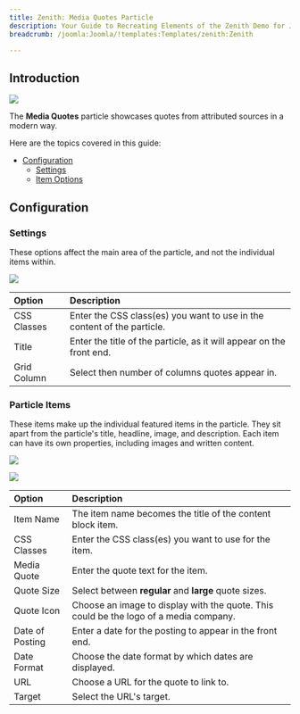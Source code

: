 ```yaml
---
title: Zenith: Media Quotes Particle
description: Your Guide to Recreating Elements of the Zenith Demo for Joomla
breadcrumb: /joomla:Joomla/!templates:Templates/zenith:Zenith

---
```


## Introduction

![](assets/particle_mediaquotes1.png)

The **Media Quotes** particle showcases quotes from attributed sources in a modern way.

Here are the topics covered in this guide:

* [Configuration](#configuration)
    - [Settings](#settings)
    - [Item Options](#item-options)

## Configuration

### Settings 

These options affect the main area of the particle, and not the individual items within.

![](assets/particle_mediaquotes2.png)

| Option      | Description                                                             |
| :-----      | :-----                                                                  |
| CSS Classes | Enter the CSS class(es) you want to use in the content of the particle. |
| Title       | Enter the title of the particle, as it will appear on the front end.    |
| Grid Column | Select then number of columns quotes appear in.                         |

### Particle Items

These items make up the individual featured items in the particle. They sit apart from the particle's title, headline, image, and description. Each item can have its own properties, including images and written content.

![](assets/particle_mediaquotes3.png)

![](assets/particle_mediaquotes4.png)

| Option          | Description                                                                           |
| :-----          | :-----                                                                                |
| Item Name       | The item name becomes the title of the content block item.                            |
| CSS Classes     | Enter the CSS class(es) you want to use for the item.                                 |
| Media Quote     | Enter the quote text for the item.                                                    |
| Quote Size      | Select between **regular** and **large** quote sizes.                                 |
| Quote Icon      | Choose an image to display with the quote. This could be the logo of a media company. |
| Date of Posting | Enter a date for the posting to appear in the front end.                              |
| Date Format     | Choose the date format by which dates are displayed.                                  |
| URL             | Choose a URL for the quote to link to.                                                |
| Target          | Select the URL's target.                                                              |


